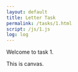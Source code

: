 ```yaml
---
layout: default
title: Letter Task
permalink: /tasks/1.html
script: /js/1.js
log: log
---
```


Welcome to task 1.

<div id="canvas" class="span10">This is canvas.</div>